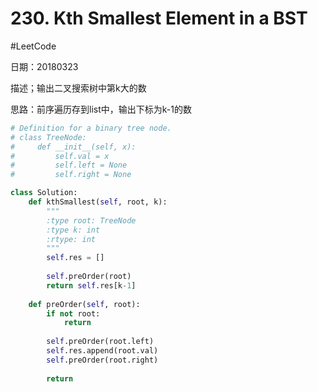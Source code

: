 # 230. Kth Smallest Element in a BST
#LeetCode

日期：20180323

描述；输出二叉搜索树中第k大的数

思路：前序遍历存到list中，输出下标为k-1的数

```python
# Definition for a binary tree node.
# class TreeNode:
#     def __init__(self, x):
#         self.val = x
#         self.left = None
#         self.right = None

class Solution:
    def kthSmallest(self, root, k):
        """
        :type root: TreeNode
        :type k: int
        :rtype: int
        """
        self.res = []
        
        self.preOrder(root)
        return self.res[k-1]
        
    def preOrder(self, root):
        if not root:
            return 
        
        self.preOrder(root.left)
        self.res.append(root.val)
        self.preOrder(root.right)
        
        return
```